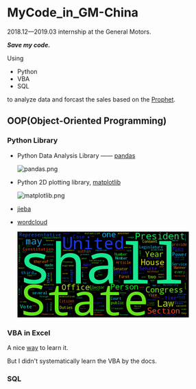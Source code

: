 # MyCode_in_GM-China

2018.12—2019.03  internship at the General Motors.  

***Save my code.***

Using

  * Python
  * VBA 
  * SQL 
  
to analyze data and forcast the sales based on the [Prophet](https://facebook.github.io/prophet/).

## OOP(Object-Oriented Programming)

### Python Library

 * Python Data Analysis Library —— [pandas](https://pandas.pydata.org/)
    
    ![pandas.png](https://pandas.pydata.org/_static/pandas_logo.png)
    
  * Python 2D plotting library, [matplotlib](https://matplotlib.org/)
  
    ![matplotlib.png](https://matplotlib.org/_static/logo2.png)
    
  * [jieba](https://github.com/fxsjy/jieba)
  
  * [wordcloud](https://github.com/amueller/word_cloud)
  
    ![examples_constitution](https://raw.githubusercontent.com/amueller/word_cloud/master/examples/constitution.png)
    
### VBA in Excel

 A nice [way](https://docs.microsoft.com/en-us/office/vba/api/overview/) to learn it.
 
 But I didn't systematically learn the VBA by the docs.
 
 ### SQL
